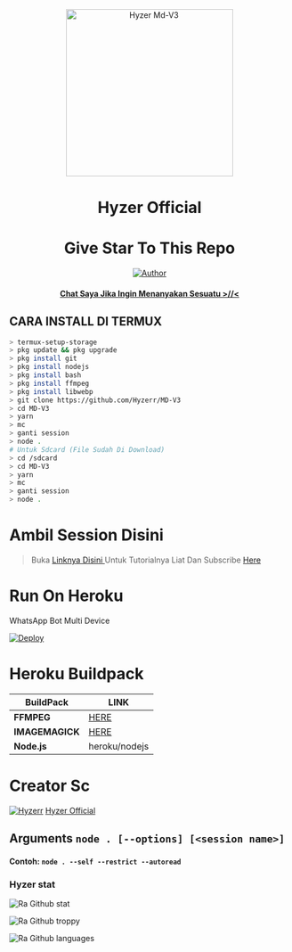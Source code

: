 <div align="center">
<img src="https://telegra.ph/file/8e3498a64b93a33116355.jpg" alt="Hyzer Md-V3" width="300" />

</p>
<h1 align="center">Hyzer Official</h1>

<h1 align="center">Give Star To This Repo</h1>

>
>
>
</div>
<p align="center">
  <a href="https://github.com/Hyzerr"><img title="Author" src="https://img.shields.io/badge/Author-Hyzerr.svg?style=for-the-badge&logo=github" /></a>
  <h4 align="center">
  <a
  <a href="https://wa.me/6287892711054">Chat Saya Jika Ingin Menanyakan Sesuatu >//< </a>
</h4>
</p>

## CARA INSTALL DI TERMUX
```bash
> termux-setup-storage
> pkg update && pkg upgrade
> pkg install git
> pkg install nodejs
> pkg install bash
> pkg install ffmpeg
> pkg install libwebp
> git clone https://github.com/Hyzerr/MD-V3
> cd MD-V3
> yarn
> mc
> ganti session
> node .
# Untuk Sdcard (File Sudah Di Download)
> cd /sdcard
> cd MD-V3
> yarn
> mc
> ganti session
> node . 
```

# Ambil Session Disini

> Buka [ Linknya Disini ](https://replit.com/@zeeoneofc/Session-Md?lita=1&outputonly=1#.replit) 
> Untuk Tutorialnya Liat Dan Subscribe [ Here ](https://youtu.be/7wfSvv4AHsQ) 

# Run On Heroku

WhatsApp Bot Multi Device

[![Deploy](https://www.herokucdn.com/deploy/button.svg)](https://heroku.com/deploy?template=https://github.com/Hyzerr/MD-V3)


# Heroku Buildpack

| BuildPack | LINK |
|--------|--------|
| **FFMPEG** |[HERE](https://github.com/jonathanong/heroku-buildpack-ffmpeg-latest) |
| **IMAGEMAGICK** | [HERE](https://github.com/mcollina/heroku-buildpack-imagemagick.git) |
| **Node.js**     | heroku/nodejs|


# Creator Sc
 [![Hyzerr](https://github.com/Hyzerr.png?size=300)](https://github.com/Hyzerr)
[Hyzer Official](https://github.com/Hyzerr) 

## Arguments `node . [--options] [<session name>]`

#### Contoh: `node . --self --restrict --autoread`
 
### Hyzer stat
![Ra Github stat](https://github-readme-stats.vercel.app/api?username=Hyzerr&theme=midnight-purple&show_icons=true) 

![Ra Github troppy](https://github-profile-trophy.vercel.app/?username=Hyzerr&theme=monokai)

![Ra Github languages](https://github-readme-stats.vercel.app/api/top-langs/?username=Hyzerr&theme=tokyonight)

